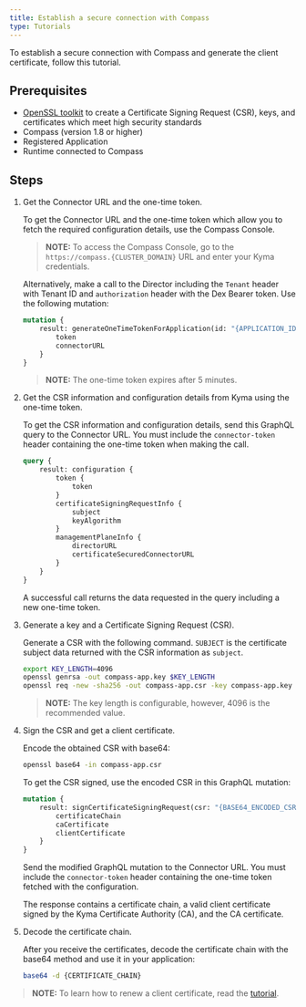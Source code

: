```yaml
---
title: Establish a secure connection with Compass
type: Tutorials
---
```


To establish a secure connection with Compass and generate the client certificate, follow this tutorial.

## Prerequisites

- [OpenSSL toolkit](https://www.openssl.org/docs/man1.0.2/apps/openssl.html) to create a Certificate Signing Request (CSR), keys, and certificates which meet high security standards
- Compass (version 1.8 or higher)
- Registered Application
- Runtime connected to Compass

## Steps

1. Get the Connector URL and the one-time token.

    To get the Connector URL and the one-time token which allow you to fetch the required configuration details, use the Compass Console.

    >**NOTE:** To access the Compass Console, go to the `https://compass.{CLUSTER_DOMAIN}` URL and enter your Kyma credentials.

    Alternatively, make a call to the Director including the `Tenant` header with Tenant ID and `authorization` header with the Dex Bearer token. Use the following mutation:

    ```graphql
    mutation {
        result: generateOneTimeTokenForApplication(id: "{APPLICATION_ID}") {
            token
            connectorURL
        }
    }
    ```

   > **NOTE:** The one-time token expires after 5 minutes.

2. Get the CSR information and configuration details from Kyma using the one-time token.

    To get the CSR information and configuration details, send this GraphQL query to the Connector URL.
    You must include the `connector-token` header containing the one-time token when making the call.

    ```graphql
    query {
        result: configuration {
            token {
                token
            }
            certificateSigningRequestInfo {
                subject
                keyAlgorithm
            }
            managementPlaneInfo {
                directorURL
                certificateSecuredConnectorURL
            }
        }
    }
    ```

    A successful call returns the data requested in the query including a new one-time token.

3. Generate a key and a Certificate Signing Request (CSR).

    Generate a CSR with the following command. `SUBJECT` is the certificate subject data returned with the CSR information as `subject`.   

    ```bash
    export KEY_LENGTH=4096
    openssl genrsa -out compass-app.key $KEY_LENGTH
    openssl req -new -sha256 -out compass-app.csr -key compass-app.key -subj "{SUBJECT}"
    ```
   > **NOTE:** The key length is configurable, however, 4096 is the recommended value.

4. Sign the CSR and get a client certificate.

    Encode the obtained CSR with base64:
    ```bash
    openssl base64 -in compass-app.csr
    ```

    To get the CSR signed, use the encoded CSR in this GraphQL mutation:
    ```graphql
    mutation {
        result: signCertificateSigningRequest(csr: "{BASE64_ENCODED_CSR}") {
            certificateChain
            caCertificate
            clientCertificate
        }
    }
    ```

    Send the modified GraphQL mutation to the Connector URL. You must include the `connector-token` header containing the one-time token fetched with the configuration.

    The response contains a certificate chain, a valid client certificate signed by the Kyma Certificate Authority (CA), and the CA certificate.

 5. Decode the certificate chain.

    After you receive the certificates, decode the certificate chain with the base64 method and use it in your application:
    ```bash
    base64 -d {CERTIFICATE_CHAIN}
    ```

 >**NOTE:** To learn how to renew a client certificate, read the [tutorial](#tutorials-maintain-a-secure-connection-with-compass).
